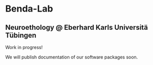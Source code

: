 # Benda-Lab

## Neuroethology @ Eberhard Karls Universit&auml; T&uuml;bingen

Work in progress!

We will publish documentation of our software packages soon.
